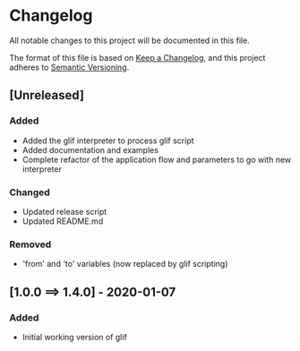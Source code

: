 # Changelog
All notable changes to this project will be documented in this file.

The format of this file is based on [Keep a Changelog](https://keepachangelog.com/en/1.0.0/), 
and this project adheres to [Semantic Versioning](https://semver.org/spec/v2.0.0.html).

## [Unreleased] 
### Added
- Added the glif interpreter to process glif script
- Added documentation and examples
- Complete refactor of the application flow and parameters to go with new interpreter
### Changed
- Updated release script
- Updated README.md
### Removed
- 'from' and 'to' variables (now replaced by glif scripting)

## [1.0.0 ==> 1.4.0] - 2020-01-07
### Added
- Initial working version of glif
